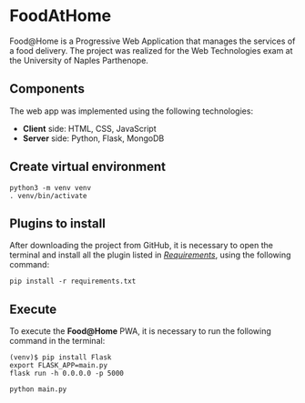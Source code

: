 # FoodAtHome
Food@Home is a Progressive Web Application that manages the services of a food delivery.
The project was realized for the Web Technologies exam at the University of Naples Parthenope.

## Components
The web app was implemented using the following technologies: 
- **Client** side: HTML, CSS, JavaScript
- **Server** side: Python, Flask, MongoDB

## Create virtual environment
```
python3 -m venv venv 
. venv/bin/activate
```

## Plugins to install
After downloading the project from GitHub, it is necessary to open the terminal and install all the plugin listed in *[Requirements](requirements.txt)*, using the following command:
```
pip install -r requirements.txt
```

## Execute
To execute the **Food@Home** PWA, it is necessary to run the following command in the terminal:
```
(venv)$ pip install Flask
export FLASK_APP=main.py
flask run -h 0.0.0.0 -p 5000
```

```
python main.py
```
